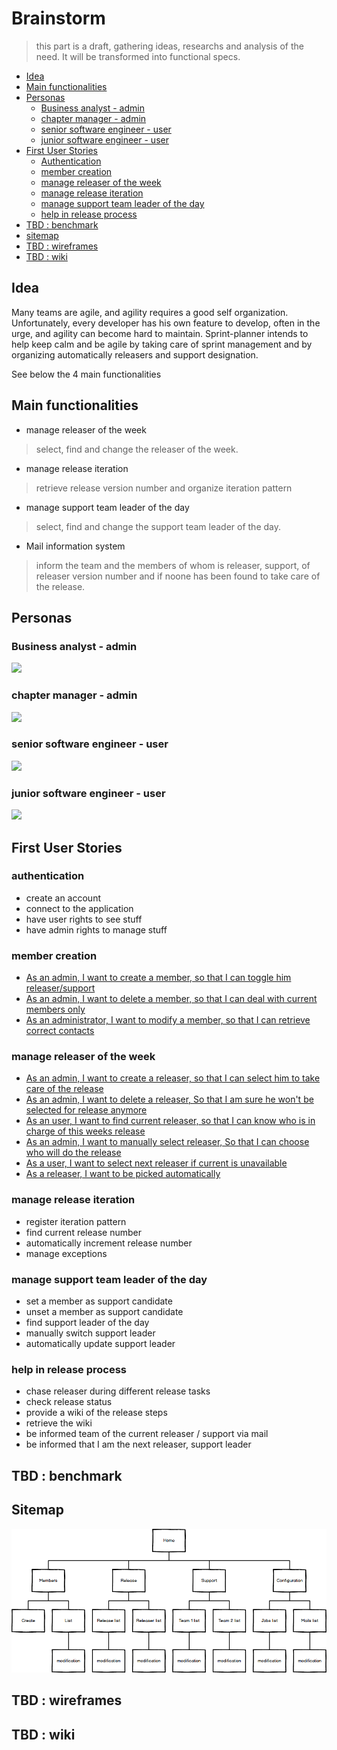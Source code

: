 # Brainstorm
> this part is a draft, gathering ideas, researchs and analysis of the need. It will be transformed into functional specs.

- [Idea](#idea)
- [Main functionalities](#main-functionalities)
- [Personas](#personas)
  * [Business analyst - admin](#business-analyst---admin)
  * [chapter manager - admin](#chapter-manager---admin)
  * [senior software engineer - user](#senior-software-engineer---user)
  * [junior software engineer - user](#junior-software-engineer---user)
- [First User Stories](#first-user-stories)
  * [Authentication](#authentication)
  * [member creation](#member-creation)
  * [manage releaser of the week](#manage-releaser-of-the-week)
  * [manage release iteration](#manage-release-iteration)
  * [manage support team leader of the day](#manage-support-team-leader-of-the-day)
  * [help in release process](#help-in-release-process)
- [TBD : benchmark](#tbd---benchmark)
- [sitemap](#sitemap)
- [TBD : wireframes](#tbd---wireframes)
- [TBD : wiki](#tbd---wiki)

## Idea

Many teams are agile, and agility requires a good self organization.
Unfortunately, every developer has his own feature to develop, often in the urge, and agility can become hard to maintain.
Sprint-planner intends to help keep calm and be agile by taking care of sprint management and by organizing automatically
releasers and support designation.

See below the 4 main functionalities

## Main functionalities

-   manage releaser of the week
> select, find and change the releaser of the week. 
-   manage release iteration
> retrieve release version number and organize iteration pattern
-   manage support team leader of the day
> select, find and change the support team leader of the day.
-   Mail information system
> inform the team and the members of whom is releaser, support, of releaser version number and if noone has been found to take care of the release.

## Personas

### Business analyst - admin
![](https://github.com/Vilth83/sprint-planner/blob/master/bert-vaner.svg)
### chapter manager - admin
![](https://github.com/Vilth83/sprint-planner/blob/master/phil-mac.svg)
### senior software engineer - user
![](https://github.com/Vilth83/sprint-planner/blob/master/jay-devoe.svg)
### junior software engineer - user
![](https://github.com/Vilth83/sprint-planner/blob/master/terry-valliantown.svg)

## First User Stories

### authentication

- create an account
- connect to the application
- have user rights to see stuff
- have admin rights to manage stuff


### member creation
-   [As an admin, I want to create a member, so that I can toggle him releaser/support](https://github.com/Vilth83/sprint-planner/issues/4)
-   [As an admin, I want to delete a member, so that I can deal with current members only](https://github.com/Vilth83/sprint-planner/issues/5)
-   [As an administrator, I want to modify a member, so that I can retrieve correct contacts](https://github.com/Vilth83/sprint-planner/issues/6)


### manage releaser of the week

- [As an admin, I want to create a releaser, so that I can select him to take care of the release](https://github.com/Vilth83/sprint-planner/issues/7)
- [As an admin, I want to delete a releaser, So that I am sure he won't be selected for release anymore](https://github.com/Vilth83/sprint-planner/issues/8)
- [As an user, I want to find current releaser, so that I can know who is in charge of this weeks release](https://github.com/Vilth83/sprint-planner/issues/9)
- [As an admin, I want to manually select releaser, So that I can choose who will do the release](https://github.com/Vilth83/sprint-planner/issues/11)
- [As a user, I want to select next releaser if current is unavailable](https://github.com/Vilth83/sprint-planner/issues/10)
- [As a releaser, I want to be picked automatically](https://github.com/Vilth83/sprint-planner/issues/12)

### manage release iteration

- register iteration pattern
- find current release number
- automatically increment release number
- manage exceptions   

### manage support team leader of the day

- set a member as support candidate
- unset a member as support candidate
- find support leader of the day
- manually switch support leader
- automatically update support leader

### help in release process
- chase releaser during different release tasks
- check release status
- provide a wiki of the release steps
- retrieve the wiki
- be informed team of the current releaser / support via mail
- be informed that I am the next releaser, support leader

## TBD : benchmark

## Sitemap
![](https://github.com/Vilth83/sprint-planner/blob/master/sitemap.png)

## TBD : wireframes

## TBD : wiki
